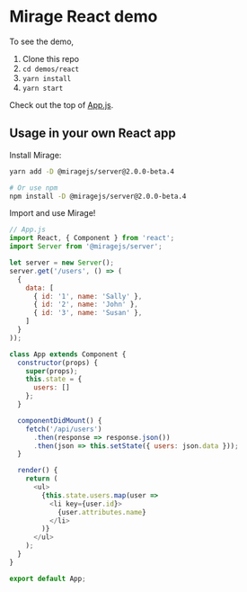 # Mirage React demo

To see the demo,

1. Clone this repo
2. `cd demos/react`
3. `yarn install`
4. `yarn start`

Check out the top of [App.js](https://github.com/miragejs/demos/blob/master/react/src/App.js).

## Usage in your own React app

Install Mirage:

```sh
yarn add -D @miragejs/server@2.0.0-beta.4

# Or use npm
npm install -D @miragejs/server@2.0.0-beta.4
```

Import and use Mirage!

```js
// App.js
import React, { Component } from 'react';
import Server from '@miragejs/server';

let server = new Server();
server.get('/users', () => (
  {
    data: [
      { id: '1', name: 'Sally' },
      { id: '2', name: 'John' },
      { id: '3', name: 'Susan' },
    ]
  }
));

class App extends Component {
  constructor(props) {
    super(props);
    this.state = {
      users: []
    };
  }

  componentDidMount() {
    fetch('/api/users')
      .then(response => response.json())
      .then(json => this.setState({ users: json.data }));
  }

  render() {
    return (
      <ul>
        {this.state.users.map(user =>
          <li key={user.id}>
            {user.attributes.name}
          </li>
        )}
      </ul>
    );
  }
}

export default App;
```
